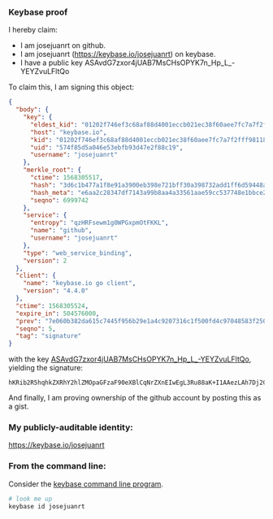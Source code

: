 ### Keybase proof

I hereby claim:

  * I am josejuanrt on github.
  * I am josejuanrt (https://keybase.io/josejuanrt) on keybase.
  * I have a public key ASAvdG7zxor4jUAB7MsCHsOPYK7n_Hp_L_-YEYZvuLFltQo

To claim this, I am signing this object:

```json
{
  "body": {
    "key": {
      "eldest_kid": "01202f746ef3c68af88d4001eccb021ec38f60aee7fc7a7f2fff9811866fb8b165b50a",
      "host": "keybase.io",
      "kid": "01202f746ef3c68af88d4001eccb021ec38f60aee7fc7a7f2fff9811866fb8b165b50a",
      "uid": "574f85d5a046e53ebfb93d47e2f88c19",
      "username": "josejuanrt"
    },
    "merkle_root": {
      "ctime": 1568305517,
      "hash": "3d6c1b477a1f8e91a3900eb398e721bff30a398732add1ff6d59448a56f61518932df7f220fdf41222351791a91e621386a216f4359ecae16d9de4bb663680b2",
      "hash_meta": "e6aa2c28347df7143a99b8aa4a33561aae59cc537748e1bbce2dba64c90f187f",
      "seqno": 6999742
    },
    "service": {
      "entropy": "qzHRFsewm1g0WPGxpmOtFKKL",
      "name": "github",
      "username": "josejuanrt"
    },
    "type": "web_service_binding",
    "version": 2
  },
  "client": {
    "name": "keybase.io go client",
    "version": "4.4.0"
  },
  "ctime": 1568305524,
  "expire_in": 504576000,
  "prev": "7e060b382da615c7445f956b29e1a4c9207316c1f500fd4c97048583f25083a8",
  "seqno": 5,
  "tag": "signature"
}
```

with the key [ASAvdG7zxor4jUAB7MsCHsOPYK7n_Hp_L_-YEYZvuLFltQo](https://keybase.io/josejuanrt), yielding the signature:

```
hKRib2R5hqhkZXRhY2hlZMOpaGFzaF90eXBlCqNrZXnEIwEgL3Ru88aK+I1AAezLAh7Dj2Cu5/x6fy//mBGGb7ixZbUKp3BheWxvYWTESpcCBcQgfgYLOC2mFcdEX5VrKeGkySBzFsH1AP1MlwSFg/JQg6jEIO0hLGMnY61uYIrZ1yI7aWYHKu6kCN9Rx9QYJpOxcQGBAgHCo3NpZ8RARujQpFkwt0qaZqpQwUfzMAtOK3ctl3yoxpC9XyfgHHVq6oZK6h5ZDu3aMb18JNHFud+3K7XsvV6vQbUCMKCgAqhzaWdfdHlwZSCkaGFzaIKkdHlwZQildmFsdWXEIHqr75oz8Pc8tDps4wtW09jHmJQN4VR+QucECMI1G3Uuo3RhZ80CAqd2ZXJzaW9uAQ==

```

And finally, I am proving ownership of the github account by posting this as a gist.

### My publicly-auditable identity:

https://keybase.io/josejuanrt

### From the command line:

Consider the [keybase command line program](https://keybase.io/download).

```bash
# look me up
keybase id josejuanrt
```
